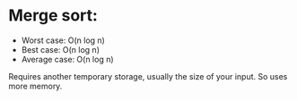 # Merge sort:

- Worst case: O(n log n)
- Best case: O(n log n)
- Average case: O(n log n)

Requires another temporary storage, usually the size of your input. So uses more memory.
